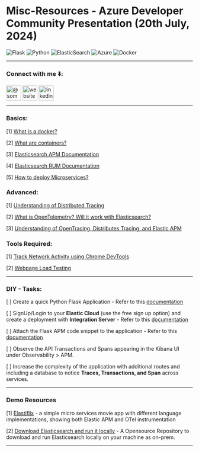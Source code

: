# Misc-Resources - Azure Developer Community Presentation (20th July, 2024)
![Flask](https://img.shields.io/badge/flask-%23000.svg?style=for-the-badge&logo=flask&logoColor=white)
![Python](https://img.shields.io/badge/python-3670A0?style=for-the-badge&logo=python&logoColor=ffdd54)
![ElasticSearch](https://img.shields.io/badge/-ElasticSearch-005571?style=for-the-badge&logo=elasticsearch)
![Azure](https://img.shields.io/badge/azure-%230072C6.svg?style=for-the-badge&logo=microsoftazure&logoColor=white)
![Docker](https://img.shields.io/badge/docker-%230db7ed.svg?style=for-the-badge&logo=docker&logoColor=white)

----
### Connect with me ⬇️:

<p align="left">
<a href="https://medium.com/@somesh-rokz" target="blank"><img align="center" src="https://user-images.githubusercontent.com/93936168/209452453-12f17afb-2de4-4248-aab1-f80ad5b95b91.png" alt="@somesh-rokz" height="40" width="40" /></a>
<a href="https://someshwaran.me" target="blank"><img align="center" src="https://github.com/user-attachments/assets/ba68585f-94c0-48d0-be19-37cb9d9bd2bf" alt="website" height="40" width="40" /></a>
<a href="https://www.linkedin.com/in/somdevsupport/" target="blank"><img align="center" src="https://github.com/user-attachments/assets/920a9053-c5e5-4fb1-a31a-14c619b95c18" alt="linkedin" height="40" width="40" /></a>
</p>

----
### Basics:

[1] [What is a docker?](https://docs.docker.com/guides/docker-overview/)

[2] [What are containers?](https://www.docker.com/resources/what-container/#:~:text=A%20Docker%20container%20image%20is,tools%2C%20system%20libraries%20and%20settings.)

[3] [Elasticsearch APM Documentation](https://www.elastic.co/guide/en/observability/current/apm.html)

[4] [Elasticsearch RUM Documentation](https://www.elastic.co/guide/en/observability/current/apm-rum.html)

[5] [How to deploy Microservices?](https://microservices.io/)

### Advanced:

[1] [Understanding of Distributed Tracing](https://www.elastic.co/guide/en/apm/get-started/7.1/distributed-tracing.html)

[2] [What is OpenTelemetry? Will it work with Elasticsearch?](https://www.elastic.co/what-is/opentelemetry)

[3] [Understanding of OpenTracing, Distributes Tracing, and Elastic APM](https://www.elastic.co/blog/distributed-tracing-opentracing-and-elastic-apm)

### Tools Required:

[1] [Track Network Activity using Chrome DevTools](https://developer.chrome.com/docs/devtools/network#load)

[2] [Webpage Load Testing](https://www.webpagetest.org)

----

### DIY - Tasks:

[ ] Create a quick Python Flask Application - Refer to this [documentation](https://www.geeksforgeeks.org/flask-creating-first-simple-application/)

[ ] SignUp/Login to your **Elastic Cloud** (use the free sign up option) and create a deployment with **Integration Server** - Refer to this [documentation](https://www.elastic.co/guide/en/cloud/current/ec-manage-integrations-server.html)

[ ] Attach the Flask APM code snippet to the application - Refer to this [documentation](https://www.elastic.co/guide/en/apm/agent/python/current/flask-support.html)

[ ] Observe the API Transactions and Spans appearing in the Kibana UI under Observability > APM.

[ ] Increase the complexity of the application with additional routes and including a database to notice **Traces, Transactions, and Span** across services.

-----

### Demo Resources

[1] [Elastiflix](https://github.com/elastic/observability-examples/tree/main/Elastiflix#readme) - a simple micro services movie app with different language implementations, showing both Elastic APM and OTel instrumentation

[2] [Download Elasticsearch and run it locally](https://github.com/elastic/elasticsearch#readme) - A Opensource Repository to download and run Elasticsearch locally on your machine as on-prem.

----








